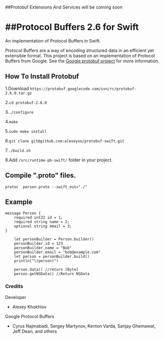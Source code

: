 ##Protobuf Extensions And Services will be coming soon


##Protocol Buffers 2.6 for Swift
=================

An implementation of Protocol Buffers in Swift.

Protocol Buffers are a way of encoding structured data in an efficient yet extensible format.
This project is based on an implementation of Protocol Buffers from Google.  See the
[Google protobuf project][g-protobuf] for more information.

[g-protobuf]: https://developers.google.com/protocol-buffers/docs/overview


## How To Install Protobuf
1.Download `https://protobuf.googlecode.com/svn/rc/protobuf-2.6.0.tar.gz`

2.`cd protobuf-2.6.0`

3.`./configure`

4.`make`

5.`sudo make install`

6.`git clone git@github.com:alexeyxo/protobuf-swift.git`

7.`./build.sh`

8.Add `/src/runtime-pb-swift/` folder in your project.



## Compile ".proto" files.
`protoc  person.proto --swift_out="./"`

## Example
```
message Person {
    required int32 id = 1;
    required string name = 2;
    optional string email = 3;
}
```

```
    let personBuilder = Person.builder()
    personBuilder.id = 123
    personBuilder.name = "Bob"
    personBuilder.email = "bob@example.com"
    let person = personBuilder.build()
    println("\(person)")

    person.data() //return [Byte]
    person.getNSData() //Return NSData
```

### Credits

Developer
- Alexey Khokhlov

Google Protocol Buffers
- Cyrus Najmabadi, Sergey Martynov, Kenton Varda, Sanjay Ghemawat, Jeff Dean, and others
